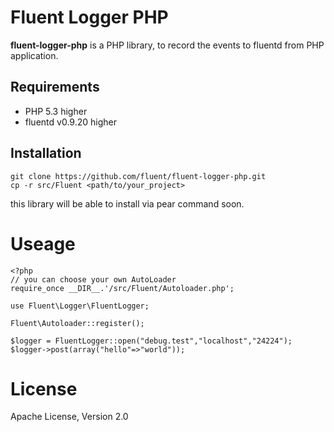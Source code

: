 # Fluent Logger PHP

**fluent-logger-php** is a PHP library, to record the events to fluentd from PHP application.

## Requirements

- PHP 5.3 higher
- fluentd v0.9.20 higher

## Installation

````
git clone https://github.com/fluent/fluent-logger-php.git
cp -r src/Fluent <path/to/your_project>
````
this library will be able to install via pear command soon.

# Useage

````
<?php
// you can choose your own AutoLoader
require_once __DIR__.'/src/Fluent/Autoloader.php';

use Fluent\Logger\FluentLogger;

Fluent\Autoloader::register();

$logger = FluentLogger::open("debug.test","localhost","24224");
$logger->post(array("hello"=>"world"));
````

# License
Apache License, Version 2.0

